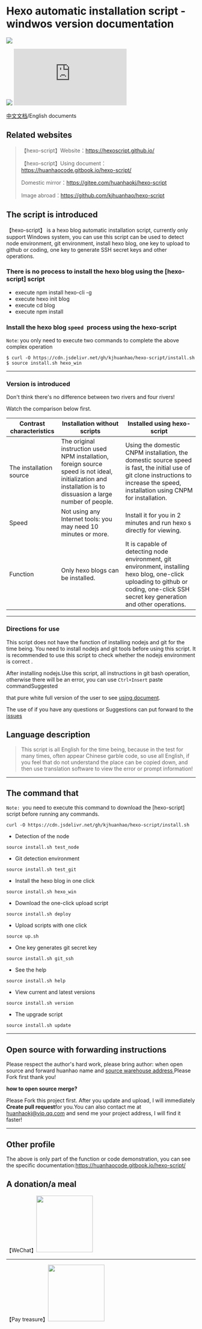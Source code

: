 # Hexo automatic installation script -windwos version documentation

![](https://cdn.jsdelivr.net/gh/huanhaokj/cdn/img/hexoscript.png)

![](https://img.shields.io/badge/version-v1.1-blue)
![](https://img.shields.io/github/size/kjhuanhao/hexo-script/install.sh)

[中文文档](https://github.com/kjhuanhao/hexo-script/blob/master/README_CN.md)/English documents

## Related websites

> 【hexo-script】Website：https://hexoscript.github.io/
>
> 【hexo-script】Using document：https://huanhaocode.gitbook.io/hexo-script/
>
> Domestic mirror：https://gitee.com/huanhaokj/hexo-script
>
> Image abroad：https://github.com/kjhuanhao/hexo-script

## The script is introduced

【hexo-script】 is a hexo blog automatic installation script, currently only support Windows system, you can use this script can be used to detect node environment, git environment, install hexo blog, one key to upload to github or coding, one key to generate SSH secret keys and other operations.

### There is no process to install the hexo blog using the [hexo-script] script

* execute npm install hexo-cli -g
* execute hexo init blog
* execute cd blog
* execute npm install

### Install the hexo blog `speed `process using the hexo-script

`Note`: you only need to execute two commands to complete the above complex operation

```shell
$ curl -O https://cdn.jsdelivr.net/gh/kjhuanhao/hexo-script/install.sh
$ source install.sh hexo_win
```

***

### Version is introduced

Don't think there's no difference between two rivers and four rivers!

Watch the comparison below first.

| Contrast characteristics | Installation without scripts                                 | Installed using hexo-script                                  |
| ------------------------ | ------------------------------------------------------------ | ------------------------------------------------------------ |
| The installation source  | The original instruction used NPM installation, foreign source speed is not ideal, initialization and installation is to dissuasion a large number of people. | Using the domestic CNPM installation, the domestic source speed is fast, the initial use of git clone instructions to increase the speed, installation using CNPM for installation. |
| Speed                    | Not using any Internet tools: you may need 10 minutes or more. | Install it for you in 2 minutes and run hexo s directly for viewing. |
| Function                 | Only hexo blogs can be installed.                            | It is capable of detecting node environment, git environment, installing hexo blog, one-click uploading to github or coding, one-click SSH secret key generation and other operations. |

***

### Directions for use

This script does not have the function of installing nodejs and git for the time being. You need to install nodejs and git tools before using this script. It is recommended to use this script to check whether the nodejs environment is correct .

After installing nodejs.Use this script, all instructions in git bash operation, otherwise there will be an error, you can use `Ctrl+Insert` paste commandSuggested 

that pure white full version of the user to see  [using document](https://huanhaocode.gitbook.io/hexo-script/). 

The use of if you have any questions or Suggestions can put forward to the [issues](https://github.com/kjhuanhao/hexo-script/issues/)

## Language description

> This script is all English for the time being, because in the test for many times, often appear Chinese garble code, so use all English, if you feel that do not understand the place can be copied down, and then use translation software to view the error or prompt information!

***

## The command that

`Note: `you need to execute this command to download the [hexo-script] script before running any commands.

```shell
curl -O https://cdn.jsdelivr.net/gh/kjhuanhao/hexo-script/install.sh
```



* Detection of the node

```shell
source install.sh test_node
```

* Git detection environment

```
source install.sh test_git
```

* Install the hexo blog in one click

```shell
source install.sh hexo_win
```

* Download the one-click upload script

```shell
source install.sh deploy
```

* Upload scripts with one click

```shell
source up.sh
```

* One key generates git secret key

```shell
source install.sh git_ssh
```

* See the help

```shell
source install.sh help
```

* View current and latest versions

```shell
source install.sh version
```

* The upgrade script

```shell
source install.sh update
```

***

## Open source with forwarding instructions

Please respect the author's hard work, please bring author: when open source and forward huanhao name and [source warehouse address ](https://github.com/kjhuanhao/hexo-script) Please Fork first thank you!

**how to open source merge?**

Please Fork this project first. After you update and upload, I will immediately **Create pull request**for you.You can also contact me at huanhaokj@vip.qq.com and send me your project address, I will find it faster!

***

## Other profile

The above is only part of the function or code demonstration, you can see the specific documentation:https://huanhaocode.gitbook.io/hexo-script/

## A donation/a meal

【WeChat】<img src = "http://301technology.cn/wp-content/uploads/2019/07/1058a552f136b122.jpg"  height="150" width="150" >

***

【Pay treasure】<img src = "http://301technology.cn/wp-content/uploads/2019/07/2129dcaedb9a0b9f.jpg" height="150" width="150" >


